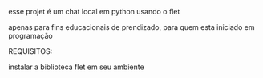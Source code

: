 esse projet é um chat local em python usando o flet

apenas para fins educacionais de prendizado, para quem esta iniciado 
em programação


REQUISITOS:

instalar a biblioteca flet em seu ambiente
